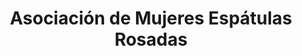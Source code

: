 ---
title: "Asociación de Mujeres Espátulas Rosadas"
url: /nicoya/asociacion-de-mujeres-espatulas-rosadas/
shop: Basteln
---